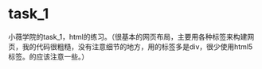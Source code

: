 # task_1
小薇学院的task_1，html的练习。（很基本的网页布局，主要用各种标签来构建网页，我的代码很粗糙，没有注意细节的地方，用的标签多是div，很少使用html5标签。的应该注意一些。）
